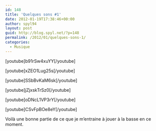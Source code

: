 ```yaml
---
id: 148
title: 'Quelques sons #1'
date: 2012-01-19T17:38:46+00:00
author: spyl94
layout: post
guid: http://blog.spyl.net/?p=148
permalink: /2012/01/quelques-sons-1/
categories:
  - Musique
---
```

[youtube]b91rSw4xuYY[/youtube]

[youtube]xZEO1Lug25s[/youtube]

[youtube]SSbBvKaM6sk[/youtube]

[youtube]jZjxskTrSz0[/youtube]

[youtube]oDNcL1VP3rY[/youtube]

[youtube]CSvFpBOe8eY[/youtube]

Voilà une bonne partie de ce que je m&rsquo;entraine à jouer à la basse en ce moment.